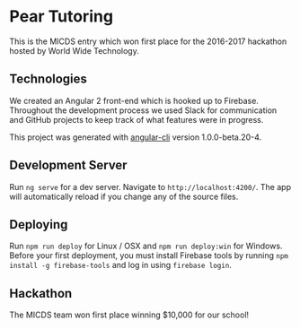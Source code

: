 # Pear Tutoring

This is the MICDS entry which won first place for the 2016-2017 hackathon hosted by World Wide Technology.

## Technologies

We created an Angular 2 front-end which is hooked up to Firebase. Throughout the development process we used Slack for communication and GitHub projects to keep track of what features were in progress.

This project was generated with [angular-cli](https://github.com/angular/angular-cli) version 1.0.0-beta.20-4.

## Development Server

Run `ng serve` for a dev server. Navigate to `http://localhost:4200/`. The app will automatically reload if you change any of the source files.

## Deploying

Run `npm run deploy` for Linux / OSX and `npm run deploy:win` for Windows. Before your first deployment, you must install Firebase tools by running `npm install -g firebase-tools` and log in using `firebase login`.

## Hackathon

The MICDS team won first place winning $10,000 for our school!
